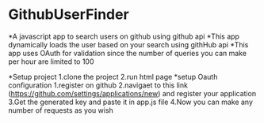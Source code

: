 # GithubUserFinder


*A javascript app to search users on github using github api
*This app dynamically loads the user based on your search using githHub api
*This app uses OAuth for validation since the number of queries you can make per hour are limited to 100


*Setup project
  1.clone the project
  2.run html page
*setup Oauth configuration
  1.register on github
  2.navigaet to this link (https://github.com/settings/applications/new) and register your application 
  3.Get the generated key and paste it in app.js file
  4.Now you can make any number of requests as you wish
